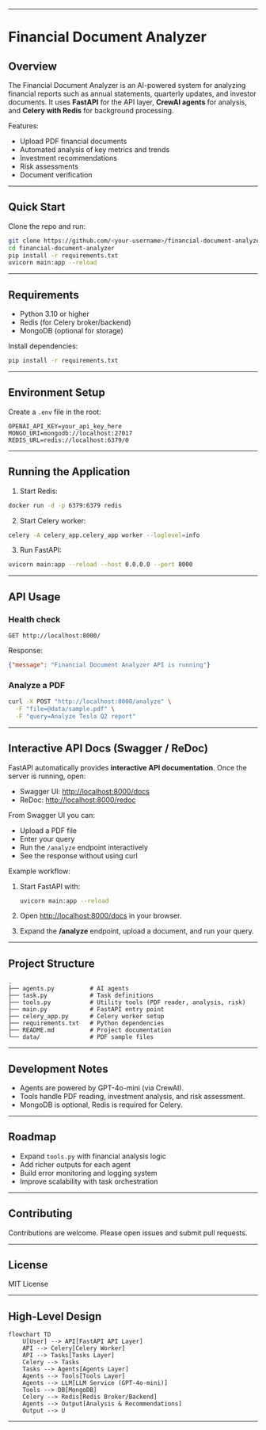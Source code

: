 

---

# Financial Document Analyzer

## Overview

The Financial Document Analyzer is an AI-powered system for analyzing financial reports such as annual statements, quarterly updates, and investor documents.
It uses **FastAPI** for the API layer, **CrewAI agents** for analysis, and **Celery with Redis** for background processing.

Features:

* Upload PDF financial documents
* Automated analysis of key metrics and trends
* Investment recommendations
* Risk assessments
* Document verification

---

## Quick Start

Clone the repo and run:

```bash
git clone https://github.com/<your-username>/financial-document-analyzer.git
cd financial-document-analyzer
pip install -r requirements.txt
uvicorn main:app --reload
```

---

## Requirements

* Python 3.10 or higher
* Redis (for Celery broker/backend)
* MongoDB (optional for storage)

Install dependencies:

```bash
pip install -r requirements.txt
```

---

## Environment Setup

Create a `.env` file in the root:

```env
OPENAI_API_KEY=your_api_key_here
MONGO_URI=mongodb://localhost:27017
REDIS_URL=redis://localhost:6379/0
```

---

## Running the Application

1. Start Redis:

```bash
docker run -d -p 6379:6379 redis
```

2. Start Celery worker:

```bash
celery -A celery_app.celery_app worker --loglevel=info
```

3. Run FastAPI:

```bash
uvicorn main:app --reload --host 0.0.0.0 --port 8000
```

---

## API Usage

### Health check

```
GET http://localhost:8000/
```

Response:

```json
{"message": "Financial Document Analyzer API is running"}
```

### Analyze a PDF

```bash
curl -X POST "http://localhost:8000/analyze" \
  -F "file=@data/sample.pdf" \
  -F "query=Analyze Tesla Q2 report"
```

---

## Interactive API Docs (Swagger / ReDoc)

FastAPI automatically provides **interactive API documentation**.
Once the server is running, open:

* Swagger UI: [http://localhost:8000/docs](http://localhost:8000/docs)
* ReDoc: [http://localhost:8000/redoc](http://localhost:8000/redoc)

From Swagger UI you can:

* Upload a PDF file
* Enter your query
* Run the `/analyze` endpoint interactively
* See the response without using curl

Example workflow:

1. Start FastAPI with:

   ```bash
   uvicorn main:app --reload
   ```
2. Open [http://localhost:8000/docs](http://localhost:8000/docs) in your browser.
3. Expand the **/analyze** endpoint, upload a document, and run your query.

---

## Project Structure

```
.
├── agents.py          # AI agents
├── task.py            # Task definitions
├── tools.py           # Utility tools (PDF reader, analysis, risk)
├── main.py            # FastAPI entry point
├── celery_app.py      # Celery worker setup
├── requirements.txt   # Python dependencies
├── README.md          # Project documentation
└── data/              # PDF sample files
```

---

## Development Notes

* Agents are powered by GPT-4o-mini (via CrewAI).
* Tools handle PDF reading, investment analysis, and risk assessment.
* MongoDB is optional, Redis is required for Celery.

---

## Roadmap

* Expand `tools.py` with financial analysis logic
* Add richer outputs for each agent
* Build error monitoring and logging system
* Improve scalability with task orchestration

---

## Contributing

Contributions are welcome. Please open issues and submit pull requests.

---

## License

MIT License

---

## High-Level Design



```mermaid
flowchart TD
    U[User] --> API[FastAPI API Layer]
    API --> Celery[Celery Worker]
    API --> Tasks[Tasks Layer]
    Celery --> Tasks
    Tasks --> Agents[Agents Layer]
    Agents --> Tools[Tools Layer]
    Agents --> LLM[LLM Service (GPT-4o-mini)]
    Tools --> DB[MongoDB]
    Celery --> Redis[Redis Broker/Backend]
    Agents --> Output[Analysis & Recommendations]
    Output --> U
```

---
